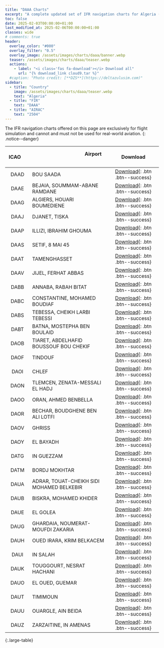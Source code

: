 ```yaml
---
title: "DAAA Charts"
excerpt: "A complete updated set of IFR navigation charts for Algeria (DAAA FIR) available for download."
toc: false
date: 2025-02-03T00:00:00+01:00
last_modified_at: 2025-02-06T00:00:00+01:00
classes: wide
# comments: true
header:
  overlay_color: "#000"
  overlay_filter: "0.5"
  overlay_image: /assets/images/charts/daaa/banner.webp
  teaser: /assets/images/charts/daaa/teaser.webp
  actions:
    - label: "<i class='fas fa-download'></i> Download all"
      url: "{% download_link cloud9.tar %}"
  #caption: "Photo credit: [**DZS**](https://deltazulusim.com)"
sidebar:
  - title: "Country"
    image: /assets/images/charts/daaa/teaser.webp
    text: "Algeria"
  - title: "FIR"
    text: "DAAA"
  - title: "AIRAC"
    text: "2504"
---
```


The IFR navigation charts offered on this page are exclusively for flight simulation and cannot and must not be used for real-world aviation.
{: .notice--danger}


| &nbsp; &nbsp; &nbsp;  ICAO   &nbsp; &nbsp; &nbsp; | &nbsp; &nbsp; &nbsp; &nbsp; &nbsp; &nbsp; &nbsp; &nbsp; &nbsp; &nbsp; &nbsp; &nbsp; &nbsp; &nbsp; &nbsp; &nbsp; &nbsp; &nbsp; &nbsp; &nbsp;  Airport &nbsp; &nbsp; &nbsp; &nbsp; &nbsp; &nbsp; &nbsp; &nbsp; &nbsp; &nbsp; &nbsp; &nbsp; &nbsp; &nbsp; &nbsp; &nbsp; &nbsp; &nbsp; &nbsp; | &nbsp; &nbsp; &nbsp; Download &nbsp; &nbsp; &nbsp; |
| :------: | :------- | :-----: |
| DAAD | BOU SAADA | [<i class='fas fa-download'></i> Download](#){: .btn .btn--success} | 
| DAAE | BEJAIA, SOUMMAM-ABANE RAMDANE | [<i class='fas fa-download'></i> Download](#){: .btn .btn--success} | 
| DAAG | ALGIERS, HOUARI BOUMEDIENE | [<i class='fas fa-download'></i> Download](#){: .btn .btn--success} | 
| DAAJ | DJANET, TISKA | [<i class='fas fa-download'></i> Download](#){: .btn .btn--success} | 
| DAAP | ILLIZI, IBRAHIM GHOUMA | [<i class='fas fa-download'></i> Download](#){: .btn .btn--success} | 
| DAAS | SETIF, 8 MAI 45 | [<i class='fas fa-download'></i> Download](#){: .btn .btn--success} | 
| DAAT | TAMENGHASSET | [<i class='fas fa-download'></i> Download](#){: .btn .btn--success} | 
| DAAV | JIJEL, FERHAT ABBAS | [<i class='fas fa-download'></i> Download](#){: .btn .btn--success} | 
| DABB | ANNABA, RABAH BITAT | [<i class='fas fa-download'></i> Download](#){: .btn .btn--success} | 
| DABC | CONSTANTINE, MOHAMED BOUDIAF | [<i class='fas fa-download'></i> Download](#){: .btn .btn--success} | 
| DABS | TEBESSA, CHEIKH LARBI TEBESSI | [<i class='fas fa-download'></i> Download](#){: .btn .btn--success} | 
| DABT | BATNA, MOSTEPHA BEN BOULAID | [<i class='fas fa-download'></i> Download](#){: .btn .btn--success} | 
| DAOB | TIARET, ABDELHAFID BOUSSOUF BOU CHEKIF | [<i class='fas fa-download'></i> Download](#){: .btn .btn--success} | 
| DAOF | TINDOUF | [<i class='fas fa-download'></i> Download](#){: .btn .btn--success} | 
| DAOI | CHLEF | [<i class='fas fa-download'></i> Download](#){: .btn .btn--success} | 
| DAON | TLEMCEN, ZENATA-MESSALI EL HADJ | [<i class='fas fa-download'></i> Download](#){: .btn .btn--success} | 
| DAOO | ORAN, AHMED BENBELLA | [<i class='fas fa-download'></i> Download](#){: .btn .btn--success} | 
| DAOR | BECHAR, BOUDGHENE BEN ALI LOTFI | [<i class='fas fa-download'></i> Download](#){: .btn .btn--success} | 
| DAOV | GHRISS | [<i class='fas fa-download'></i> Download](#){: .btn .btn--success} | 
| DAOY | EL BAYADH | [<i class='fas fa-download'></i> Download](#){: .btn .btn--success} | 
| DATG | IN GUEZZAM | [<i class='fas fa-download'></i> Download](#){: .btn .btn--success} | 
| DATM | BORDJ MOKHTAR | [<i class='fas fa-download'></i> Download](#){: .btn .btn--success} | 
| DAUA | ADRAR, TOUAT-CHEIKH SIDI MOHAMED BELKEBIR | [<i class='fas fa-download'></i> Download](#){: .btn .btn--success} | 
| DAUB | BISKRA, MOHAMED KHIDER | [<i class='fas fa-download'></i> Download](#){: .btn .btn--success} | 
| DAUE | EL GOLEA | [<i class='fas fa-download'></i> Download](#){: .btn .btn--success} | 
| DAUG | GHARDAIA, NOUMERAT-MOUFDI ZAKARIA | [<i class='fas fa-download'></i> Download](#){: .btn .btn--success} | 
| DAUH | OUED IRARA, KRIM BELKACEM | [<i class='fas fa-download'></i> Download](#){: .btn .btn--success} | 
| DAUI | IN SALAH | [<i class='fas fa-download'></i> Download](#){: .btn .btn--success} | 
| DAUK | TOUGGOURT, NESRAT HACHANI | [<i class='fas fa-download'></i> Download](#){: .btn .btn--success} | 
| DAUO | EL OUED, GUEMAR | [<i class='fas fa-download'></i> Download](#){: .btn .btn--success} | 
| DAUT | TIMIMOUN | [<i class='fas fa-download'></i> Download](#){: .btn .btn--success} | 
| DAUU | OUARGLE, AIN BEIDA | [<i class='fas fa-download'></i> Download](#){: .btn .btn--success} | 
| DAUZ | ZARZAITINE, IN AMENAS | [<i class='fas fa-download'></i> Download](#){: .btn .btn--success} | 
{:.large-table}

